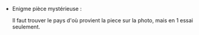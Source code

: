 - Enigme pièce mystérieuse :
  
  Il faut trouver le pays d'où provient la piece sur la photo, mais en 1 essai seulement.

